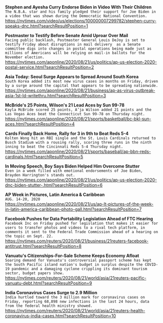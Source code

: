 **Stephen and Ayesha Curry Endorse Biden in Video With Their Children**\
`The N.B.A. star and his family pledged their support for Joe Biden in a video that was shown during the Democratic National Convention.`\
https://nytimes.com/video/us/elections/100000007299782/stephen-curry-speaks-dnc.html?searchResultPosition=1

**Postmaster to Testify Before Senate Amid Uproar Over Mail**\
`Facing public backlash, Postmaster General Louis DeJoy is set to testify Friday about disruptions in mail delivery  as a Senate committee digs into changes in postal operations being made just as millions of Americans will be relying on mail-in ballots for the November election.`\
https://nytimes.com/aponline/2020/08/21/us/politics/ap-us-election-2020-postal-service.html?searchResultPosition=2

**Asia Today: Seoul Surge Appears to Spread Around South Korea**\
`South Korea added its most new virus cases in months on Friday, driven by a surge around the capital that appears to be spreading nationwide.`\
https://nytimes.com/aponline/2020/08/21/business/ap-as-virus-outbreak-asia-1st-ld-writethru.html?searchResultPosition=3

**McBride's 25 Points, Wilson's 21 Lead Aces by Sun 99-78**\
`Kayla McBride scored 25 points, A’ja Wilson added 21 points and the Las Vegas Aces beat the Connecticut Sun 99-78 on Thursday night.`\
https://nytimes.com/aponline/2020/08/21/sports/basketball/bc-bkl-sun-aces.html?searchResultPosition=4

**Cards Finally Back Home, Rally for 3 in 9th to Beat Reds 5-4**\
`Kolten Wong hit an RBI single and the St. Louis Cardinals returned to Busch Stadium with a rousing rally, scoring three runs in the ninth inning to beat the Cincinnati Reds 5-4 Thursday night.`\
https://nytimes.com/aponline/2020/08/21/sports/baseball/ap-bbn-reds-cardinals.html?searchResultPosition=5

**In Moving Speech, Boy Says Biden Helped Him Overcome Stutter**\
`Even in a week filled with emotional endorsements of Joe Biden, Brayden Harrington's stands out.`\
https://nytimes.com/aponline/2020/08/21/us/politics/ap-us-election-2020-dnc-biden-stutter-.html?searchResultPosition=6

**AP Week in Pictures, Latin America & Caribbean**\
`AUG. 14-20, 2020`\
https://nytimes.com/aponline/2020/08/21/us/ap-lt-pictures-of-the-week-in-latin-america-caribbean-photo-gall.html?searchResultPosition=7

**Facebook Pushes for Data Portability Legislation Ahead of FTC Hearing**\
`Facebook Inc on Friday pushed for legislation that makes it easier for users to transfer photos and videos to a rival tech platform, in comments it sent to the Federal Trade Commission ahead of a hearing on the topic on Sept. 22.`\
https://nytimes.com/reuters/2020/08/21/business/21reuters-facebook-antitrust.html?searchResultPosition=8

**Vanuatu's Citizenships-For-Sale Scheme Keeps Economy Afloat**\
`Soaring demand for Vanuatu's controversial passport scheme has kept the South Pacific island nation's budget in surplus despite the COVID-19 pandemic and a damaging cyclone crippling its dominant tourism sector, budget papers show.`\
https://nytimes.com/reuters/2020/08/21/world/asia/21reuters-pacific-vanuatu-debt.html?searchResultPosition=9

**India Coronavirus Cases Surge to 2.9 Million**\
`India hurtled toward the 3 million mark for coronavirus cases on Friday, reporting 68,898 new infections in the last 24 hours, data from the federal health ministry showed.`\
https://nytimes.com/reuters/2020/08/21/world/asia/21reuters-health-coronavirus-india-cases.html?searchResultPosition=10

